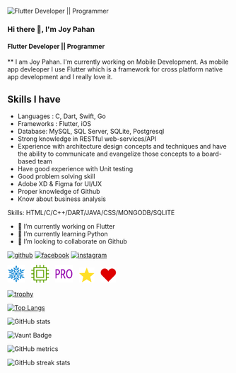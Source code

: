  
![Flutter Developer || Programmer ](https://scontent.fdac37-1.fna.fbcdn.net/v/t39.30808-6/448547241_434589432788469_2025780838488004807_n.jpg?stp=dst-jpg_s960x960&_nc_cat=103&ccb=1-7&_nc_sid=5f2048&_nc_eui2=AeG57EaIVDUr2ozx0E36gOmYjjT-RZuedKGONP5Fm550oax7ARY9INg4m0DU-YqouA-laz9l1_Q0z3BbytxWYm6u&_nc_ohc=fEbnBQLPMIsQ7kNvgHV_TIw&_nc_ht=scontent.fdac37-1.fna&oh=00_AYCEKmjRJGdZmz5PPxXJlKR9afI7U5pRc34uGIBRCU5LhA&oe=667450A9)

### Hi there 👋, I'm Joy Pahan
#### Flutter Developer || Programmer

** I am Joy Pahan. I'm currently working on Mobile Development. As mobile app devleoper I use Flutter which is a framework for cross platform native app development and I really love it.

## Skills I have
- Languages : C, Dart, Swift, Go
- Frameworks : Flutter, iOS
- Database: MySQL, SQL Server, SQLite, Postgresql
- Strong knowledge in RESTful web-services/API
- Experience with architecture design concepts and techniques and have the ability to communicate and evangelize those concepts to a board-based team
- Have good experience with Unit testing
- Good problem solving skill
- Adobe XD & Figma for UI/UX
- Proper knowledge of Github
- Know about business analysis


Skills: HTML/C/C++/DART/JAVA/CSS/MONGODB/SQLITE

- 🔭 I’m currently working on Flutter 
- 🌱 I’m currently learning Python 
- 👯 I’m looking to collaborate on Github 


[<img src='https://cdn.jsdelivr.net/npm/simple-icons@3.0.1/icons/github.svg' alt='github' height='40'>](https://github.com/https://github.com/ProgrammingWithJoyPahan)  [<img src='https://cdn.jsdelivr.net/npm/simple-icons@3.0.1/icons/facebook.svg' alt='facebook' height='40'>](https://www.facebook.com/https://www.facebook.com/joypahan.official)  [<img src='https://cdn.jsdelivr.net/npm/simple-icons@3.0.1/icons/instagram.svg' alt='instagram' height='40'>](https://www.instagram.com/https://www.instagram.com/joy_pahan.official//)  

<a href='https://archiveprogram.github.com/'><img src='https://raw.githubusercontent.com/acervenky/animated-github-badges/master/assets/acbadge.gif' width='40' height='40'></a> <a href='https://docs.github.com/en/developers'><img src='https://raw.githubusercontent.com/acervenky/animated-github-badges/master/assets/devbadge.gif' width='40' height='40'></a> <a href='https://github.com/pricing'><img src='https://raw.githubusercontent.com/acervenky/animated-github-badges/master/assets/pro.gif' width='40' height='40'></a> <a href='https://stars.github.com/'><img src='https://raw.githubusercontent.com/acervenky/animated-github-badges/master/assets/starbadge.gif' width='35' height='35'></a> <a href='https://docs.github.com/en/github/supporting-the-open-source-community-with-github-sponsors'><img src='https://raw.githubusercontent.com/acervenky/animated-github-badges/master/assets/sponsorbadge.gif' width='35' height='35'></a> 

[![trophy](https://github-profile-trophy.vercel.app/?username=https://github.com/ProgrammingWithJoyPahan)](https://github.com/ryo-ma/github-profile-trophy)

[![Top Langs](https://github-readme-stats.vercel.app/api/top-langs/?username=https://github.com/ProgrammingWithJoyPahan)](https://github.com/anuraghazra/github-readme-stats)

![GitHub stats](https://github-readme-stats.vercel.app/api?username=https://github.com/ProgrammingWithJoyPahan&show_icons=true&count_private=true)  

![Vaunt Badge](https://api.vaunt.dev/v1/github/entities/https://github.com/ProgrammingWithJoyPahan/contributions?format=svg&private=true)  

![GitHub metrics](https://metrics.lecoq.io/https://github.com/ProgrammingWithJoyPahan)  

![GitHub streak stats](https://streak-stats.demolab.com/?user=https://github.com/ProgrammingWithJoyPahan)  

